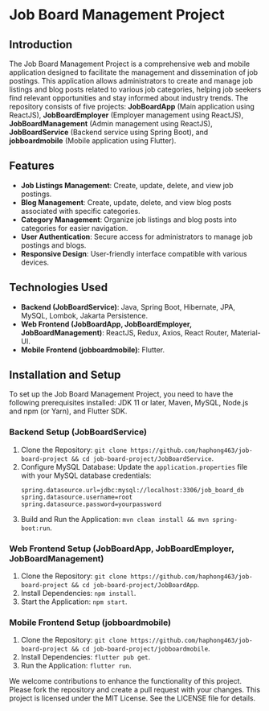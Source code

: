 # Job Board Management Project

## Introduction
The Job Board Management Project is a comprehensive web and mobile application designed to facilitate the management and dissemination of job postings. This application allows administrators to create and manage job listings and blog posts related to various job categories, helping job seekers find relevant opportunities and stay informed about industry trends. The repository consists of five projects: **JobBoardApp** (Main application using ReactJS), **JobBoardEmployer** (Employer management using ReactJS), **JobBoardManagement** (Admin management using ReactJS), **JobBoardService** (Backend service using Spring Boot), and **jobboardmobile** (Mobile application using Flutter).

## Features
- **Job Listings Management**: Create, update, delete, and view job postings.
- **Blog Management**: Create, update, delete, and view blog posts associated with specific categories.
- **Category Management**: Organize job listings and blog posts into categories for easier navigation.
- **User Authentication**: Secure access for administrators to manage job postings and blogs.
- **Responsive Design**: User-friendly interface compatible with various devices.

## Technologies Used
- **Backend (JobBoardService)**: Java, Spring Boot, Hibernate, JPA, MySQL, Lombok, Jakarta Persistence.
- **Web Frontend (JobBoardApp, JobBoardEmployer, JobBoardManagement)**: ReactJS, Redux, Axios, React Router, Material-UI.
- **Mobile Frontend (jobboardmobile)**: Flutter.

## Installation and Setup
To set up the Job Board Management Project, you need to have the following prerequisites installed: JDK 11 or later, Maven, MySQL, Node.js and npm (or Yarn), and Flutter SDK. 

### Backend Setup (JobBoardService)
1. Clone the Repository: `git clone https://github.com/haphong463/job-board-project && cd job-board-project/JobBoardService`.
2. Configure MySQL Database: Update the `application.properties` file with your MySQL database credentials: 
    ```properties
    spring.datasource.url=jdbc:mysql://localhost:3306/job_board_db
    spring.datasource.username=root
    spring.datasource.password=yourpassword
    ```
3. Build and Run the Application: `mvn clean install && mvn spring-boot:run`.

### Web Frontend Setup (JobBoardApp, JobBoardEmployer, JobBoardManagement)
1. Clone the Repository: `git clone https://github.com/haphong463/job-board-project && cd job-board-project/JobBoardApp`.
2. Install Dependencies: `npm install`.
3. Start the Application: `npm start`.

### Mobile Frontend Setup (jobboardmobile)
1. Clone the Repository: `git clone https://github.com/haphong463/job-board-project && cd job-board-project/jobboardmobile`.
2. Install Dependencies: `flutter pub get`.
3. Run the Application: `flutter run`.

We welcome contributions to enhance the functionality of this project. Please fork the repository and create a pull request with your changes. This project is licensed under the MIT License. See the LICENSE file for details.

